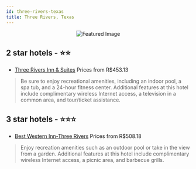 ```yaml
---
id: three-rivers-texas
title: Three Rivers, Texas
---
```


<center><img src="https://i.travelapi.com/hotels/1000000/100000/99000/98904/28f8c85a_z.jpg" alt="Featured Image" /></center>


##  2 star hotels - ⭐️⭐️

-    [Three Rivers Inn & Suites](https://us.hurb.com/hotels/three-rivers/three-rivers-inn-suites-JNP-JP933858?cmp=18055) Prices from R$453.13
   > Be sure to enjoy recreational amenities, including an indoor pool, a spa tub, and a 24-hour fitness center. Additional features at this hotel include complimentary wireless Internet access, a television in a common area, and tour/ticket assistance.

##  3 star hotels - ⭐️⭐️⭐️

-    [Best Western Inn-Three Rivers](https://us.hurb.com/hotels/three-rivers/best-western-inn-three-rivers-JNP-JP187157?cmp=18055) Prices from R$508.18
   > Enjoy recreation amenities such as an outdoor pool or take in the view from a garden. Additional features at this hotel include complimentary wireless Internet access, a picnic area, and barbecue grills.
